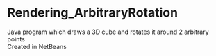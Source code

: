 # Rendering_ArbitraryRotation
Java program which draws a 3D cube and rotates it around 2 arbitrary points
<br/>
Created in NetBeans
